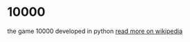 # 10000
the game 10000 developed in python
[read more on wikipedia](https://en.wikipedia.org/wiki/Dice_10000)
